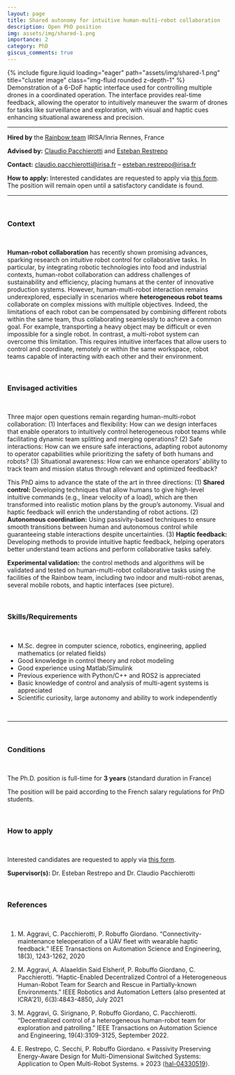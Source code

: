 ```yaml
---
layout: page
title: Shared autonomy for intuitive human-multi-robot collaboration
description: Open PhD position
img: assets/img/shared-1.png
importance: 2
category: PhD
giscus_comments: true
---
```


<div class="row">
    <div class="col-sm mt-3 mt-md-0">
        {% include figure.liquid loading="eager" path="assets/img/shared-1.png" title="cluster image" class="img-fluid rounded z-depth-1" %}
    </div>
</div>
<div class="caption">
    Demonstration of a 6-DoF haptic interface used for controlling multiple drones in a coordinated operation. The interface provides real-time feedback, allowing the operator to intuitively maneuver the swarm of drones for tasks like surveillance and exploration, with visual and haptic cues enhancing situational awareness and precision.
</div>

<hr>

**Hired by** the [Rainbow team](https://team.inria.fr/rainbow/) IRISA/Inria Rennes, France

**Advised by:** [Claudio Pacchierotti](https://team.inria.fr/rainbow/fr/team/claudio-pacchierotti/) and [Esteban Restrepo](https://erestrep.github.io/)

**Contact:** [claudio.pacchierotti@irisa.fr](mailto:claudio.pacchierotti@irisa.fr) – [esteban.restrepo@irisa.fr](mailto:esteban.restrepo@irisa.fr)

**How to apply:**  Interested candidates are requested to apply via [this form](https://team.inria.fr/rainbow/appl-form-phd-shared-aut-hmr/). The position will remain open until a satisfactory candidate is found.

<hr>

<br>
<h3 class="subsection-title">Context</h3>
<br>

**Human-robot collaboration** has recently shown promising advances, sparking research on intuitive robot control for collaborative tasks. In particular, by integrating robotic technologies into food and industrial contexts, human-robot collaboration can address challenges of sustainability and efficiency, placing humans at the center of innovative production systems. However, human-multi-robot interaction remains underexplored, especially in scenarios where **heterogeneous robot teams** collaborate on complex missions with multiple objectives. Indeed, the limitations of each robot can be compensated by combining different robots within the same team, thus collaborating seamlessly to achieve a common goal. For example, transporting a heavy object may be difficult or even impossible for a single robot. In contrast, a multi-robot system can overcome this limitation. This requires intuitive interfaces that allow users to control and coordinate, remotely or within the same workspace, robot teams capable of interacting with each other and their environment.

<br>
<h3 class="subsection-title">Envisaged activities</h3>
<br>

Three major open questions remain regarding human-multi-robot collaboration: (1) Interfaces and flexibility: How can we design interfaces that enable operators to intuitively control heterogeneous robot teams while facilitating dynamic team splitting and merging operations? (2) Safe interactions: How can we ensure safe interactions, adapting robot autonomy to operator capabilities while prioritizing the safety of both humans and robots? (3) Situational awareness: How can we enhance operators’ ability to track team and mission status through relevant and optimized feedback?

This PhD aims to advance the state of the art in three directions: (1) **Shared control:** Developing techniques that allow humans to give high-level intuitive commands (e.g., linear velocity of a load), which are then transformed into realistic motion plans by the group’s autonomy. Visual and haptic feedback will enrich the understanding of robot actions. (2) **Autonomous coordination:** Using passivity-based techniques to ensure smooth transitions between human and autonomous control while guaranteeing stable interactions despite uncertainties. (3) **Haptic feedback:** Developing methods to provide intuitive haptic feedback, helping operators better understand team actions and perform collaborative tasks safely.

**Experimental validation:** the control methods and algorithms will be validated and tested on human-multi-robot collaborative tasks using the facilities of the Rainbow team, including two indoor and multi-robot arenas, several mobile robots, and haptic interfaces (see picture).

<br>
<h3 class="subsection-title">Skills/Requirements</h3>
<br>

* M.Sc. degree in computer science, robotics, engineering, applied mathematics (or related fields)
* Good knowledge in control theory and robot modeling
* Good experience using Matlab/Simulink
* Previous experience with Python/C++ and ROS2 is appreciated
* Basic knowledge of control and analysis of multi-agent systems is appreciated
* Scientific curiosity, large autonomy and ability to work independently

<br>
<hr>
<br>

<h3 class="subsection-title">Conditions</h3>
<br>

The Ph.D. position is full-time for **3 years** (standard duration in France)

The position will be paid according to the French salary regulations for PhD students.

<br>
<h3 class="subsection-title">How to apply</h3>
<br>

Interested candidates are requested to apply via [this form](https://team.inria.fr/rainbow/appl-form-phd-shared-aut-hmr/).

**Supervisor(s):** Dr. Esteban Restrepo and Dr. Claudio Pacchierotti

<br>
<h3 class="subsection-title">References</h3>
<br>

1. M. Aggravi, C. Pacchierotti, P. Robuffo Giordano. “Connectivity-maintenance teleoperation of a UAV fleet with wearable haptic feedback.” IEEE Transactions on Automation Science and Engineering, 18(3), 1243-1262, 2020

1. M. Aggravi, A. Alaaeldin Said Elsherif, P. Robuffo Giordano, C. Pacchierotti. “Haptic-Enabled Decentralized Control of a Heterogeneous Human-Robot Team for Search and Rescue in Partially-known Environments.” IEEE Robotics and Automation Letters (also presented at ICRA’21), 6(3):4843-4850, July 2021

1. M. Aggravi, G. Sirignano, P. Robuffo Giordano, C. Pacchierotti. “Decentralized control of a heterogeneous human-robot team for exploration and patrolling.” IEEE Transactions on Automation Science and Engineering, 19(4):3109-3125, September 2022.

1. E. Restrepo, C. Secchi, P. Robuffo Giordano. « Passivity Preserving Energy-Aware Design for Multi-Dimensional Switched Systems: Application to Open Multi-Robot Systems. » 2023 ⟨[hal-04330519](https://hal.science/hal-04330519v1)⟩.
